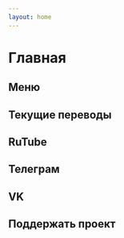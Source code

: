 ```yaml
---
layout: home
---
```


<script setup>
import TileGrid from './.vitepress/components/TileGrid.vue';
import CodePreview from './.vitepress/components/CodePreview.vue';
import GridMenu from './.vitepress/components/GridMenu.vue';
import CourseProgress from './.vitepress/components/CourseProgress.vue';
import AudioVisualizer from './.vitepress/components/AudioVisualizer.vue';

import {
    menu_tiles,
    rutube_tiles,
    telegram_tiles,
    vk_tiles,
    donats_tiles
} from './index.js';
</script>

# Главная

## Меню

<TileGrid :tiles="menu_tiles" />

[//]: # '<AudioVisualizer />'

## Текущие переводы

<CourseProgress />

[//]: # '## Дорожная карта'
[//]: # '<GridMenu />'
[//]: # '![road_map](/images/other/roadmap-001.png){data-zoomable class="img-radius"}'

## RuTube

<TileGrid :tiles="rutube_tiles" />

## Телеграм

<TileGrid :tiles="telegram_tiles" />

## VK

<TileGrid :tiles="vk_tiles" />

## Поддержать проект

<TileGrid :tiles="donats_tiles" />
